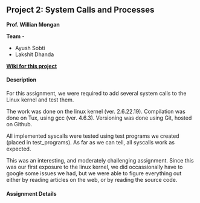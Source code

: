 ## Project 2: System Calls and Processes ##

**Prof. Willian Mongan**

**Team** - 
* Ayush Sobti  
* Lakshit Dhanda

[**Wiki for this project**](https://github.com/xbonez/CS-370/wiki/Project-2)

#### Description ####

For this assignment, we were required to add several system calls to the
Linux kernel and test them.

The work was done on the linux kernel (ver. 2.6.22.19). 
Compilation was done on Tux, using gcc (ver. 4.6.3).
Versioning was done using Git, hosted on Github.

All implemented syscalls were tested using test programs we created (placed
in test_programs). As far as we can tell, all syscalls work as expected.

This was an interesting, and moderately challenging assignment. Since this
was our first exposure to the linux kernel, we did occassionally have to
google some issues we had, but we were able to figure everything out either
by reading articles on the web, or by reading the source code.


#### Assignment Details ####
